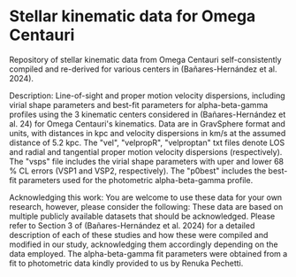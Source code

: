 # Stellar kinematic data for Omega Centauri

Repository of stellar kinematic data from Omega Centauri self-consistently compiled and re-derived for various centers in (Bañares-Hernández et al. 2024).

Description: Line-of-sight and proper motion velocity dispersions, including virial shape parameters and best-fit parameters for alpha-beta-gamma profiles using the 3 kinematic centers considered in (Bañares-Hernández et al. 24) for Omega Centauri's kinematics. Data are in GravSphere format and units, with distances in kpc and velocity dispersions in km/s at the assumed distance of 5.2 kpc. The "vel", "velpropR", "velproptan" txt files denote LOS and radial and tangential proper motion velocity dispersions (respectively). The "vsps" file includes the virial shape parameters with uper and lower 68 % CL errors (VSP1 and VSP2, respectively). The "p0best" includes the best-fit parameters used for the photometric alpha-beta-gamma profile.

Acknowledging this work: You are welcome to use these data for your own research, however, please consider the following: These data are based on multiple publicly available datasets that should be acknowledged. Please refer to Section 3 of (Bañares-Hernández et al. 2024) for a detailed description of each of these studies and how these were compiled and modified in our study, acknowledging them accordingly depending on the data employed. The alpha-beta-gamma fit parameters were obtained from a fit to photometric data kindly provided to us by Renuka Pechetti.
